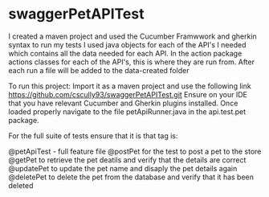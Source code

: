 # swaggerPetAPITest
I created a maven project and used the Cucumber Framwwork and gherkin syntax to run my tests
I used java objects for each of the API's I needed which contains all the data needed for each API.
In the action package actions classes for each of the API's, this is where they are run from.
After each run a file will be added to the data-created folder

To run this project:
Import it as a maven project and use the following link https://github.com/cscully93/swaggerPetAPITest.git
Ensure on your IDE that you have relevant Cucumber and Gherkin plugins installed.
Once loaded properly navigate to the file petApiRunner.java in the api.test.pet package.

For the full suite of tests ensure that it is that tag is:

@petApiTest - full feature file
@postPet for the test to post a pet to the store
@getPet to retrieve the pet deatils and verify that the details are correct
@updatePet to update the pet name and disaply the pet details again
@deletePet to delete the pet from the database and verify that it has been deleted

